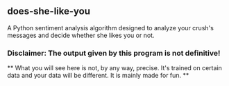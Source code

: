 ## does-she-like-you
A Python sentiment analysis algorithm designed to analyze your crush's messages and decide whether she likes you or not.

### Disclaimer: The output given by this program is not definitive!
** What you will see here is not, by any way, precise. It's trained on certain data
and your data will be different. It is mainly made for fun. **
